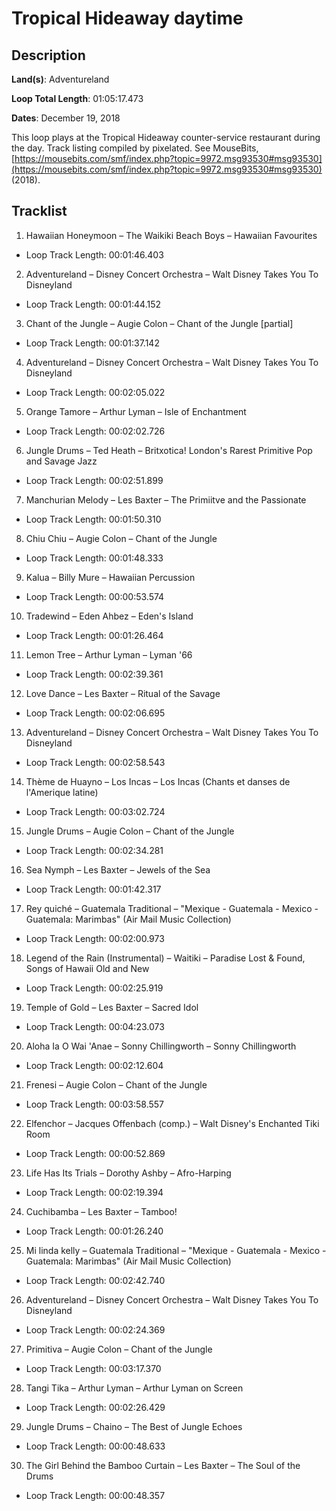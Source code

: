 # Tropical Hideaway daytime

## Description

**Land(s)**: Adventureland

**Loop Total Length**: 01:05:17.473

**Dates**: December 19, 2018

This loop plays at the Tropical Hideaway counter-service restaurant during the day. Track listing compiled by pixelated. See MouseBits, [https://mousebits.com/smf/index.php?topic=9972.msg93530#msg93530](https://mousebits.com/smf/index.php?topic=9972.msg93530#msg93530) (2018).

## Tracklist

1. Hawaiian Honeymoon – The Waikiki Beach Boys – Hawaiian Favourites
- Loop Track Length: 00:01:46.403

2. Adventureland – Disney Concert Orchestra – Walt Disney Takes You To Disneyland
- Loop Track Length: 00:01:44.152

3. Chant of the Jungle – Augie Colon – Chant of the Jungle [partial]
- Loop Track Length: 00:01:37.142

4. Adventureland – Disney Concert Orchestra – Walt Disney Takes You To Disneyland
- Loop Track Length: 00:02:05.022

5. Orange Tamore – Arthur Lyman – Isle of Enchantment
- Loop Track Length: 00:02:02.726

6. Jungle Drums – Ted Heath – Britxotica! London's Rarest Primitive Pop and Savage Jazz
- Loop Track Length: 00:02:51.899

7. Manchurian Melody – Les Baxter – The Primiitve and the Passionate
- Loop Track Length: 00:01:50.310

8. Chiu Chiu – Augie Colon – Chant of the Jungle
- Loop Track Length: 00:01:48.333

9. Kalua – Billy Mure – Hawaiian Percussion
- Loop Track Length: 00:00:53.574

10. Tradewind – Eden Ahbez – Eden's Island
- Loop Track Length: 00:01:26.464

11. Lemon Tree – Arthur Lyman – Lyman '66
- Loop Track Length: 00:02:39.361

12. Love Dance – Les Baxter – Ritual of the Savage
- Loop Track Length: 00:02:06.695

13. Adventureland – Disney Concert Orchestra – Walt Disney Takes You To Disneyland
- Loop Track Length: 00:02:58.543

14. Thème de Huayno – Los Incas – Los Incas (Chants et danses de l'Amerique latine)
- Loop Track Length: 00:03:02.724

15. Jungle Drums – Augie Colon – Chant of the Jungle
- Loop Track Length: 00:02:34.281

16. Sea Nymph – Les Baxter – Jewels of the Sea
- Loop Track Length: 00:01:42.317

17. Rey quiché – Guatemala Traditional – "Mexique - Guatemala - Mexico - Guatemala: Marimbas" (Air Mail Music Collection)
- Loop Track Length: 00:02:00.973

18. Legend of the Rain (Instrumental) – Waitiki – Paradise Lost & Found, Songs of Hawaii Old and New
- Loop Track Length: 00:02:25.919

19. Temple of Gold – Les Baxter – Sacred Idol
- Loop Track Length: 00:04:23.073

20. Aloha Ia O Wai 'Anae – Sonny Chillingworth – Sonny Chillingworth
- Loop Track Length: 00:02:12.604

21. Frenesi – Augie Colon – Chant of the Jungle
- Loop Track Length: 00:03:58.557

22. Elfenchor – Jacques Offenbach (comp.) – Walt Disney's Enchanted Tiki Room
- Loop Track Length: 00:00:52.869

23. Life Has Its Trials – Dorothy Ashby – Afro-Harping
- Loop Track Length: 00:02:19.394

24. Cuchibamba – Les Baxter – Tamboo!
- Loop Track Length: 00:01:26.240

25. Mi linda kelly – Guatemala Traditional – "Mexique - Guatemala - Mexico - Guatemala: Marimbas" (Air Mail Music Collection)
- Loop Track Length: 00:02:42.740

26. Adventureland – Disney Concert Orchestra – Walt Disney Takes You To Disneyland
- Loop Track Length: 00:02:24.369

27. Primitiva – Augie Colon – Chant of the Jungle
- Loop Track Length: 00:03:17.370

28. Tangi Tika – Arthur Lyman – Arthur Lyman on Screen
- Loop Track Length: 00:02:26.429

29. Jungle Drums – Chaino – The Best of Jungle Echoes
- Loop Track Length: 00:00:48.633

30. The Girl Behind the Bamboo Curtain – Les Baxter – The Soul of the Drums
- Loop Track Length: 00:00:48.357

